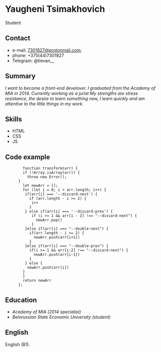 # Yaugheni Tsimakhovich

  Student
  
## Contact

  * e-mail: 7301827@protonmail.com;
  * phone: +375(44)7301827
  * Telegram: @tievan__
  
## Summary

  *I want to become a front-end develover. 
  I graduated from the Academy of MIA in 2014. 
  Currently working as a jurist
  My strengths are stress resistance, the desire to learn something new, I learn quickly and am attentive to the little things in my work.*
  
## Skills 

  * HTML
  * CSS
  * JS
  
## Code example
```
        function transform(arr) {
        if (!Array.isArray(arr)) {
          throw new Error();
      }
        let newArr = [];
        for (let i = 0; i < arr.length; i++) {
         if(arr[i] === '--discard-next') {
           if (arr.length - i >= 2) {
            i++
           }
         } else if(arr[i] === '--discard-prev') {
            if (i >= 1 && arr[i - 2] !== "--discard-next") {
              newArr.pop()
            }
         }else if(arr[i] === "--double-next") {
           if(arr.length - i >= 2) {
             newArr.push(arr[i+1])
           }
         }else if(arr[i] === "--double-prev") {
           if(i >= 1 && arr[i-2] !== "--discard-next") {
             newArr.push(arr[i-1])
           }
         } else {
          newArr.push(arr[i])
        }
        }
        return newArr
      };

```
## Education

  * *Academy of MIA  (2014 specialist)*
  * *Belorussian State Economic University (student)*
  
  
## English

  English (B1).   
